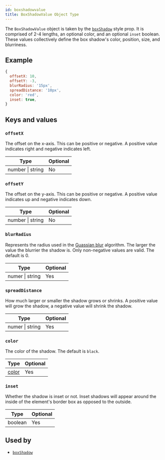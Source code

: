```yaml
---
id: boxshadowvalue
title: BoxShadowValue Object Type
---
```


The `BoxShadowValue` object is taken by the [`boxShadow`](./view-style-props.md#boxshadow) style prop. It is comprised of 2-4 lengths, an optional color, and an optional `inset` boolean. These values collectively define the box shadow's color, position, size, and blurriness.

## Example

```js
{
  offsetX: 10,
  offsetY: -3,
  blurRadius: '15px',
  spreadDistance: '10px',
  color: 'red',
  inset: true,
}
```

## Keys and values

### `offsetX`

The offset on the x-axis. This can be positive or negative. A positive value indicates right and negative indicates left.

| Type             | Optional |
| ---------------- | -------- |
| number \| string | No       |

### `offsetY`

The offset on the y-axis. This can be positive or negative. A positive value indicates up and negative indicates down.

| Type             | Optional |
| ---------------- | -------- |
| number \| string | No       |

### `blurRadius`

Represents the radius used in the [Guassian blur](https://en.wikipedia.org/wiki/Gaussian_blur) algorithm. The larger the value the blurrier the shadow is. Only non-negative values are valid. The default is 0.

| Type            | Optional |
| --------------- | -------- |
| numer \| string | Yes      |

### `spreadDistance`

How much larger or smaller the shadow grows or shrinks. A positive value will grow the shadow, a negative value will shrink the shadow.

| Type            | Optional |
| --------------- | -------- |
| numer \| string | Yes      |

### `color`

The color of the shadow. The default is `black`.

| Type                 | Optional |
| -------------------- | -------- |
| [color](./colors.md) | Yes      |

### `inset`

Whether the shadow is inset or not. Inset shadows will appear around the inside of the element's border box as opposed to the outside.

| Type    | Optional |
| ------- | -------- |
| boolean | Yes      |

## Used by

- [`boxShadow`](./view-style-props.md#boxshadow)